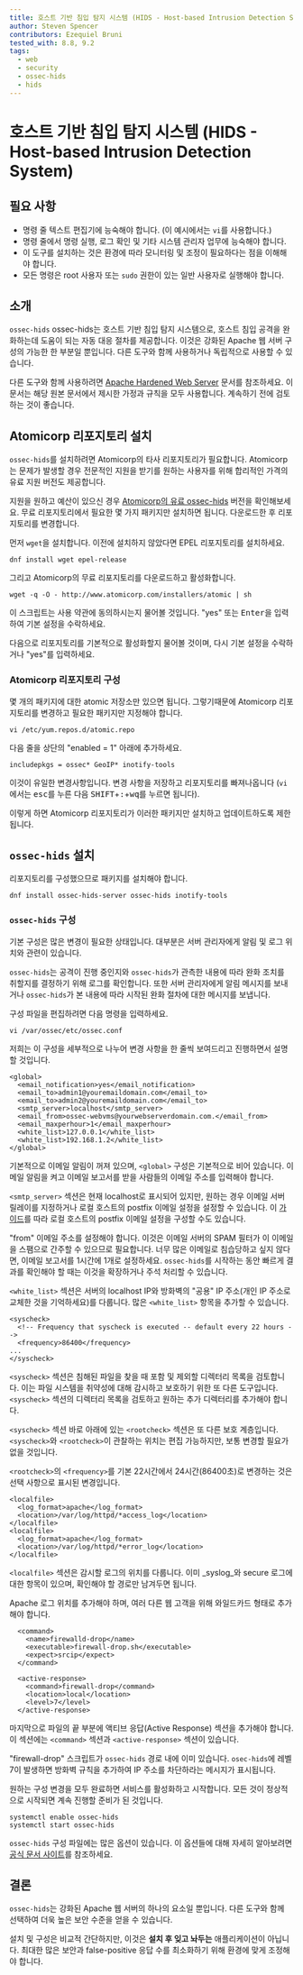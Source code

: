 ```yaml
---
title: 호스트 기반 침입 탐지 시스템 (HIDS - Host-based Intrusion Detection System)
author: Steven Spencer
contributors: Ezequiel Bruni
tested_with: 8.8, 9.2
tags:
  - web
  - security
  - ossec-hids
  - hids
---
```


# 호스트 기반 침입 탐지 시스템 (HIDS - Host-based Intrusion Detection System)

## 필요 사항

* 명령 줄 텍스트 편집기에 능숙해야 합니다. (이 예시에서는 `vi`를 사용합니다.)
* 명령 줄에서 명령 실행, 로그 확인 및 기타 시스템 관리자 업무에 능숙해야 합니다.
* 이 도구를 설치하는 것은 환경에 따라 모니터링 및 조정이 필요하다는 점을 이해해야 합니다.
* 모든 명령은 root 사용자 또는 `sudo` 권한이 있는 일반 사용자로 실행해야 합니다.

## 소개

`ossec-hids` ossec-hids는 호스트 기반 침입 탐지 시스템으로, 호스트 침입 공격을 완화하는데 도움이 되는 자동 대응 절차를 제공합니다. 이것은 강화된 Apache 웹 서버 구성의 가능한 한 부분일 뿐입니다. 다른 도구와 함께 사용하거나 독립적으로 사용할 수 있습니다.

다른 도구와 함께 사용하려면 [Apache Hardened Web Server](index.md) 문서를 참조하세요. 이 문서는 해당 원본 문서에서 제시한 가정과 규칙을 모두 사용합니다. 계속하기 전에 검토하는 것이 좋습니다.

## Atomicorp 리포지토리 설치

`ossec-hids`를 설치하려면 Atomicorp의 타사 리포지토리가 필요합니다. Atomicorp는 문제가 발생할 경우 전문적인 지원을 받기를 원하는 사용자를 위해 합리적인 가격의 유료 지원 버전도 제공합니다.

지원을 원하고 예산이 있으신 경우 [Atomicorp의 유료 ossec-hids](https://atomicorp.com/atomic-enterprise-ossec/) 버전을 확인해보세요. 무료 리포지토리에서 필요한 몇 가지 패키지만 설치하면 됩니다. 다운로드한 후 리포지토리를 변경합니다.

먼저 `wget`을 설치합니다. 이전에 설치하지 않았다면 EPEL 리포지토리를 설치하세요.

```
dnf install wget epel-release
```

그리고 Atomicorp의 무료 리포지토리를 다운로드하고 활성화합니다.

```
wget -q -O - http://www.atomicorp.com/installers/atomic | sh
```

이 스크립트는 사용 약관에 동의하시는지 물어볼 것입니다. "yes" 또는 <kbd>Enter</kbd>을 입력하여 기본 설정을 수락하세요.

다음으로 리포지토리를 기본적으로 활성화할지 물어볼 것이며, 다시 기본 설정을 수락하거나 "yes"를 입력하세요.

### Atomicorp 리포지토리 구성

몇 개의 패키지에 대한 atomic 저장소만 있으면 됩니다. 그렇기때문에 Atomicorp 리포지토리를 변경하고 필요한 패키지만 지정해야 합니다.

```
vi /etc/yum.repos.d/atomic.repo
```

다음 줄을 상단의 "enabled = 1" 아래에 추가하세요.

```
includepkgs = ossec* GeoIP* inotify-tools
```

이것이 유일한 변경사항입니다. 변경 사항을 저장하고 리포지토리를 빠져나옵니다 (`vi`에서는 <kbd>esc</kbd>를 누른 다음 <kbd>SHIFT</kbd>+<kbd>:</kbd>+<kbd>wq</kbd>를 누르면 됩니다).

이렇게 하면 Atomicorp 리포지토리가 이러한 패키지만 설치하고 업데이트하도록 제한됩니다.

## `ossec-hids` 설치

리포지토리를 구성했으므로 패키지를 설치해야 합니다.

```
dnf install ossec-hids-server ossec-hids inotify-tools
```

### `ossec-hids` 구성

기본 구성은 많은 변경이 필요한 상태입니다. 대부분은 서버 관리자에게 알림 및 로그 위치와 관련이 있습니다.

`ossec-hids`는 공격이 진행 중인지와 `ossec-hids`가 관측한 내용에 따라 완화 조치를 취할지를 결정하기 위해 로그를 확인합니다. 또한 서버 관리자에게 알림 메시지를 보내거나 `ossec-hids`가 본 내용에 따라 시작된 완화 절차에 대한 메시지를 보냅니다.

구성 파일을 편집하려면 다음 명령을 입력하세요.

```
vi /var/ossec/etc/ossec.conf
```

저희는 이 구성을 세부적으로 나누어 변경 사항을 한 줄씩 보여드리고 진행하면서 설명할 것입니다.

```
<global>
  <email_notification>yes</email_notification>  
  <email_to>admin1@youremaildomain.com</email_to>
  <email_to>admin2@youremaildomain.com</email_to>
  <smtp_server>localhost</smtp_server>
  <email_from>ossec-webvms@yourwebserverdomain.com.</email_from>
  <email_maxperhour>1</email_maxperhour>
  <white_list>127.0.0.1</white_list>
  <white_list>192.168.1.2</white_list>
</global>
```

기본적으로 이메일 알림이 꺼져 있으며, `<global>` 구성은 기본적으로 비어 있습니다. 이메일 알림을 켜고 이메일 보고서를 받을 사람들의 이메일 주소를 입력해야 합니다.

`<smtp_server>` 섹션은 현재 localhost로 표시되어 있지만, 원하는 경우 이메일 서버 릴레이를 지정하거나 로컬 호스트의 postfix 이메일 설정을 설정할 수 있습니다. 이 [가이드](../../email/postfix_reporting.md)를 따라 로컬 호스트의 postfix 이메일 설정을 구성할 수도 있습니다.

"from" 이메일 주소를 설정해야 합니다. 이것은 이메일 서버의 SPAM 필터가 이 이메일을 스팸으로 간주할 수 있으므로 필요합니다. 너무 많은 이메일로 침습당하고 싶지 않다면, 이메일 보고서를 1시간에 1개로 설정하세요. `ossec-hids`를 시작하는 동안 빠르게 결과를 확인해야 할 때는 이것을 확장하거나 주석 처리할 수 있습니다.

`<white_list>` 섹션은 서버의 localhost IP와 방화벽의 "공용" IP 주소(개인 IP 주소로 교체한 것을 기억하세요)를 다룹니다. 많은 `<white_list>` 항목을 추가할 수 있습니다.

```
<syscheck>
  <!-- Frequency that syscheck is executed -- default every 22 hours -->
  <frequency>86400</frequency>
...
</syscheck>
```

`<syscheck>` 섹션은 침해된 파일을 찾을 때 포함 및 제외할 디렉터리 목록을 검토합니다. 이는 파일 시스템을 취약성에 대해 감시하고 보호하기 위한 또 다른 도구입니다. `<syscheck>` 섹션의 디렉터리 목록을 검토하고 원하는 추가 디렉터리를 추가해야 합니다.

`<syscheck>` 섹션 바로 아래에 있는 `<rootcheck>` 섹션은 또 다른 보호 계층입니다. `<syscheck>`와 `<rootcheck>`이 관찰하는 위치는 편집 가능하지만, 보통 변경할 필요가 없을 것입니다.

`<rootcheck>`의 `<frequency>`를 기본 22시간에서 24시간(86400초)로 변경하는 것은 선택 사항으로 표시된 변경입니다.

```
<localfile>
  <log_format>apache</log_format>
  <location>/var/log/httpd/*access_log</location>
</localfile>
<localfile>
  <log_format>apache</log_format>
  <location>/var/log/httpd/*error_log</location>
</localfile>
```

`<localfile>` 섹션은 감시할 로그의 위치를 다룹니다. 이미 _syslog_와 secure 로그에 대한 항목이 있으며, 확인해야 할 경로만 남겨두면 됩니다.

Apache 로그 위치를 추가해야 하며, 여러 다른 웹 고객을 위해 와일드카드 형태로 추가해야 합니다.

```
  <command>
    <name>firewalld-drop</name>
    <executable>firewall-drop.sh</executable>
    <expect>srcip</expect>
  </command>

  <active-response>
    <command>firewall-drop</command>
    <location>local</location>
    <level>7</level>
  </active-response>
```

마지막으로 파일의 끝 부분에 액티브 응답(Active Response) 섹션을 추가해야 합니다. 이 섹션에는 `<command>` 섹션과 `<active-response>` 섹션이 있습니다.

"firewall-drop" 스크립트가 `ossec-hids` 경로 내에 이미 있습니다. `osec-hids`에 레벨 7이 발생하면 방화벽 규칙을 추가하여 IP 주소를 차단하라는 메시지가 표시됩니다.

원하는 구성 변경을 모두 완료하면 서비스를 활성화하고 시작합니다. 모든 것이 정상적으로 시작되면 계속 진행할 준비가 된 것입니다.

```
systemctl enable ossec-hids
systemctl start ossec-hids
```

`ossec-hids` 구성 파일에는 많은 옵션이 있습니다. 이 옵션들에 대해 자세히 알아보려면 [공식 문서 사이트](https://www.ossec.net/docs/)를 참조하세요.

## 결론

`ossec-hids`는 강화된 Apache 웹 서버의 하나의 요소일 뿐입니다. 다른 도구와 함께 선택하여 더욱 높은 보안 수준을 얻을 수 있습니다.

설치 및 구성은 비교적 간단하지만, 이것은 **설치 후 잊고 놔두는** 애플리케이션이 아닙니다. 최대한 많은 보안과 false-positive 응답 수를 최소화하기 위해 환경에 맞게 조정해야 합니다.

